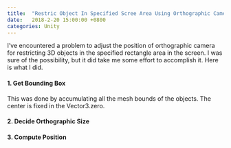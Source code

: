 ```yaml
---
title:  "Restric Object In Specified Scree Area Using Orthographic Camera"
date:   2018-2-20 15:00:00 +0800
categories: Unity
---
```




I’ve encountered a problem to adjust the position of orthographic camera for restricting 3D objects in the specified rectangle area in the screen. I was sure of the possibility, but it did take me some effort to accomplish it. Here is what I did.

#### 1. Get Bounding Box

This was done by accumulating all the mesh bounds of the objects. The center is fixed in the Vector3.zero. 

#### 2.  Decide Orthographic Size



#### 3. Compute Position

